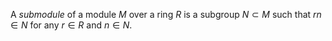 A *submodule* of a module $M$ over a ring $R$ is a subgroup $N \subset M$ such that $rn \in N$ for any $r \in R$ and $n \in N$.

